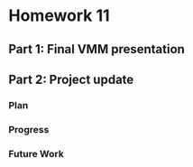 # Homework 11

## Part 1: Final VMM presentation

## Part 2: Project update

### Plan

### Progress

### Future Work
